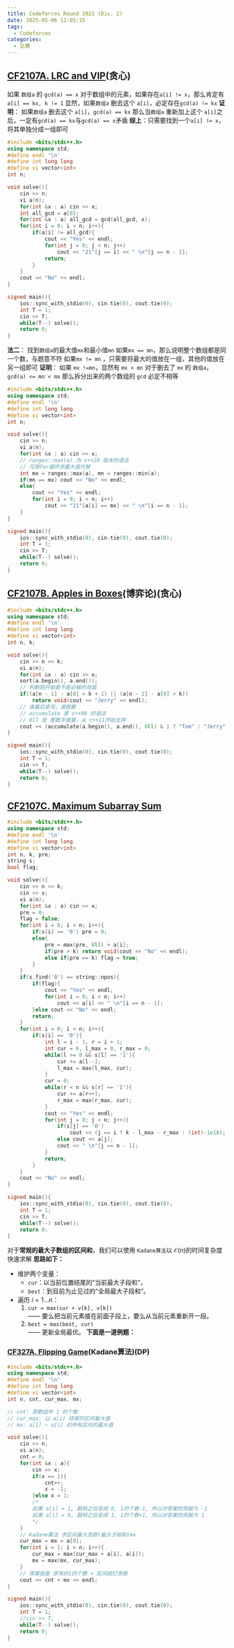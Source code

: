 ```yaml
---
title: Codeforces Round 1023 (Div. 2)
date: 2025-05-06 11:05:15
tags:
  - Codeforces
categories:
  - 比赛
---
```


## [CF2107A. LRC and VIP](https://codeforces.com/contest/2107/problem/A)(贪心)
如果 `数组a` 的 `gcd(a) == x`
对于数组中的元素，如果存在`a[i] != x`，那么肯定有 `a[i] == kx, k != 1`
显然，如果`数组a` 删去这个 `a[i]`，必定存在`gcd(a) != kx`
**证明**：
如果`数组a` 删去这个 `a[i]`，`gcd(a) == kx`
那么当`数组a` 重新加上这个 `a[i]`之后，一定有`gcd(a) == kx`与`gcd(a) == x`矛盾
**综上**：只需要找到一个`a[i] != x`，将其单独分成一组即可
```cpp
#include <bits/stdc++.h>
using namespace std;
#define endl '\n'
#define int long long
#define vi vector<int>
int n;

void solve(){
    cin >> n;
    vi a(n);
    for(int &x : a) cin >> x;
    int all_gcd = a[0];
    for(int &x : a) all_gcd = gcd(all_gcd, x);
    for(int i = 0; i < n; i++){
        if(a[i] != all_gcd){
            cout << "Yes" << endl;
            for(int j = 0; j < n; j++)
                cout << "21"[j == i] << " \n"[j == n - 1];
            return;
        }
    }
    cout << "No" << endl;
}

signed main(){
    ios::sync_with_stdio(0), cin.tie(0), cout.tie(0);
    int T = 1;
    cin >> T;
    while(T--) solve();
    return 0;
}
```

**法二**：
找到`数组a`的最大值`mx`和最小值`mn`
如果`mx == mn`，那么说明整个数组都是同一个数，与题意不符
如果`mx != mn` ，只需要将最大的值放在一组，其他的值放在另一组即可
**证明**：
如果 `mx !=mn`，显然有 `mx < mn`
对于删去了 `mx` 的 `数组a`，`gcd(a) <= mn < mx`
那么拆分出来的两个数组的 `gcd` 必定不相等

```cpp
#include <bits/stdc++.h>
using namespace std;
#define endl '\n'
#define int long long
#define vi vector<int>
int n;

void solve(){
    cin >> n;
    vi a(n);
    for(int &x : a) cin >> x;
    // ranges::max(a) 为 c++20 版本的语法
    // 可用for循环求最大值代替
    int mx = ranges::max(a), mn = ranges::min(a);
    if(mn == mx) cout << "No" << endl;
    else{
        cout << "Yes" << endl;
        for(int i = 0; i < n; i++)
            cout << "21"[a[i] == mx] << " \n"[i == n - 1];
    }
}

signed main(){
    ios::sync_with_stdio(0), cin.tie(0), cout.tie(0);
    int T = 1;
    cin >> T;
    while(T--) solve();
    return 0;
}
```

## [CF2107B. Apples in Boxes](https://codeforces.com/contest/2107/problem/B)(博弈论)(贪心)
```cpp
#include <bits/stdc++.h>
using namespace std;
#define endl '\n'
#define int long long
#define vi vector<int>
int n, k;

void solve(){
    cin >> n >> k;
    vi a(n);
    for(int &x : a) cin >> x;
    sort(a.begin(), a.end());
    // 判断刚开始是不是必输的局面
    if((a[n - 1] - a[0] > k + 1) || (a[n - 2] - a[0] > k))
        return void(cout << "Jerry" << endl);
    // 谁最后拿完，谁就赢
    // accumulate 是 c++98 的语法
    // 0ll 是 整数字面量，从 c++11开始支持
    cout << (accumulate(a.begin(), a.end(), 0ll) & 1 ? "Tom" : "Jerry") << endl;
}

signed main(){
    ios::sync_with_stdio(0), cin.tie(0), cout.tie(0);
    int T = 1;
    cin >> T;
    while(T--) solve();
    return 0;
}
```

## [CF2107C. Maximum Subarray Sum](https://codeforces.com/contest/2107/problem/C)
```cpp
#include <bits/stdc++.h>
using namespace std;
#define endl '\n'
#define int long long
#define vi vector<int>
int n, k, pre;
string s;
bool flag;

void solve(){
    cin >> n >> k;
    cin >> s;
    vi a(n);
    for(int &x : a) cin >> x;
    pre = 0;
    flag = false;
    for(int i = 0; i < n; i++){
        if(s[i] == '0') pre = 0;
        else{
            pre = max(pre, 0ll) + a[i];
            if(pre > k) return void(cout << "No" << endl);
            else if(pre == k) flag = true;
        }
    }
    if(s.find('0') == string::npos){
        if(flag){
            cout << "Yes" << endl;
            for(int i = 0; i < n; i++)
                cout << a[i] << " \n"[i == n - 1];
        }else cout << "No" << endl;
        return;
    }
    for(int i = 0; i < n; i++){
        if(s[i] == '0'){
            int l = i - 1, r = i + 1;
            int cur = 0, l_max = 0, r_max = 0;
            while(l >= 0 && s[l] == '1'){
                cur += a[l--];
                l_max = max(l_max, cur);
            }
            cur = 0;
            while(r < n && s[r] == '1'){
                cur += a[r++];
                r_max = max(r_max, cur);
            }
            cout << "Yes" << endl;
            for(int j = 0; j < n; j++){
                if(s[j] == '0')
                    cout << (j == i ? k - l_max - r_max : (int)-1e18);
                else cout << a[j];
                cout << " \n"[j == n - 1];
            }
            return;
        }
    }
    cout << "No" << endl;
}

signed main(){
    ios::sync_with_stdio(0), cin.tie(0), cout.tie(0);
    int T = 1;
    cin >> T;
    while(T--) solve();
    return 0;
}
```
对于**常规的最大子数组的区间和**，我们可以使用 `Kadane算法`以 $\mathcal{O}(n)$的时间复杂度快速求解
**思路如下：**
- 维护两个变量：
    - `cur`：以当前位置结尾的“当前最大子段和”，
    - `best`：到目前为止见过的“全局最大子段和”。
- 遍历 $i = 1...n$：
    1. `cur = max(cur + v[k], v[k])`  
        —— 要么把当前元素接在前面子段上，要么从当前元素重新开一段。
    2. `best = max(best, cur)`  
        —— 更新全局最优。
**下面是一道例题：**
### [CF327A. Flipping Game](https://codeforces.com/problemset/problem/327/A)(Kadane算法)(DP)
```cpp
#include <bits/stdc++.h>
using namespace std;
#define endl '\n'
#define int long long
#define vi vector<int>
int n, cnt, cur_max, mx;

// cnt: 原数组中 1 的个数
// cur_max: 以 a[i] 结尾的区间最大值
// mx: a[1] ~ a[i] 的所有区间的最大值

void solve(){
    cin >> n;
    vi a(n);
    cnt = 0;
    for(int &x : a){
        cin >> x;
        if(x == 1){
            cnt++;
            x = -1;
        }else x = 1;
        /*
        如果 a[i] = 1, 翻转之后变成 0, 1的个数-1, 所以对答案的贡献为 -1
        如果 a[i] = 0, 翻转之后变成 1, 1的个数+1, 所以对答案的贡献为 1
        */
    }
    // Kadane算法 求区间最大贡献(最大子段和)mx
    cur_max = mx = a[0];
    for(int i = 1; i < n; i++){
        cur_max = max(cur_max + a[i], a[i]);
        mx = max(mx, cur_max);
    }
    // 答案就是 原来的1的个数 + 区间就打贡献
    cout << cnt + mx << endl;
}

signed main(){
    ios::sync_with_stdio(0), cin.tie(0), cout.tie(0);
    int T = 1;
    //cin >> T;
    while(T--) solve();
    return 0;
}
```